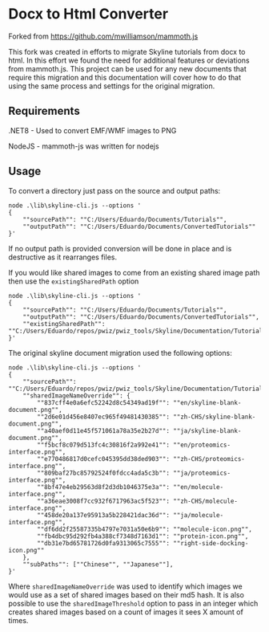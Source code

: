 # Docx to Html Converter

Forked from https://github.com/mwilliamson/mammoth.js

This fork was created in efforts to migrate Skyline tutorials from docx to html.
In this effort we found the need for additional features or deviations from mammoth.js.
This project can be used for any new documents that require this migration and this
documentation will cover how to do that using the same process and settings for the
original migration.

## Requirements

.NET8 - Used to convert EMF/WMF images to PNG

NodeJS - mammoth-js was written for nodejs

## Usage

To convert a directory just pass on the source and output paths:

    node .\lib\skyline-cli.js --options '
    {
        ""sourcePath"": ""C:/Users/Eduardo/Documents/Tutorials"",
        ""outputPath"": ""C:/Users/Eduardo/Documents/ConvertedTutorials""
    }'

If no output path is provided conversion will be done in place and is destructive as it rearranges files.

If you would like shared images to come from an existing shared image path then use the `existingSharedPath` option

    node .\lib\skyline-cli.js --options '
    {
        ""sourcePath"": ""C:/Users/Eduardo/Documents/Tutorials"",
        ""outputPath"": ""C:/Users/Eduardo/Documents/ConvertedTutorials"",
        ""existingSharedPath"": ""C:/Users/Eduardo/repos/pwiz/pwiz_tools/Skyline/Documentation/Tutorials/shared""
    }'

The original skyline document migration used the following options:

    node .\lib\skyline-cli.js --options '
    {
        ""sourcePath"": ""C:/Users/Eduardo/repos/pwiz/pwiz_tools/Skyline/Documentation/Tutorials"",
        ""sharedImageNameOverride"": {
            ""837cff4e0a6efc52242d8c54349ad19f"": ""en/skyline-blank-document.png"",
            ""2d6e01d456e8407ec965f49481430385"": ""zh-CHS/skyline-blank-document.png"",
            ""a40aef0d11e45f571061a78a35e2b27d"": ""ja/skyline-blank-document.png"",
            ""f5bcf8c079d513fc4c30816f2a992e41"": ""en/proteomics-interface.png"",
            ""e770486817d0cefc045395dd38ded903"": ""zh-CHS/proteomics-interface.png"",
            ""809baf27bc85792524f0fdcc4ada5c3b"": ""ja/proteomics-interface.png"",
            ""8bf47e4eb29563d8f2d3db1046375e3a"": ""en/molecule-interface.png"",
            ""a36eae3008f7cc932f6717963ac5f523"": ""zh-CHS/molecule-interface.png"",
            ""458de20a137e95913a5b228421dac36d"": ""ja/molecule-interface.png"",
            ""df6dd2f25587335b4797e7031a50e6b9"": ""molecule-icon.png"",
            ""fb4dbc95d292fb4a388cf7348d7163d1"": ""protein-icon.png"",
            ""db31e7bd65781726d0fa9313065c7555"": ""right-side-docking-icon.png""
        },
        ""subPaths"": [""Chinese"", ""Japanese""],
    }'

Where `sharedImageNameOverride` was used to identify which images we would use as a set of shared images based on their
md5 hash. It is also possible to use the `sharedImageThreshold` option to pass in an integer which creates shared images
based on a count of images it sees X amount of times.